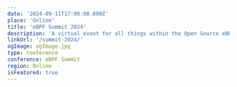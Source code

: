 ```yaml
---
date: '2024-09-11T17:00:00.000Z'
place: 'Online'
title: 'eBPF Summit 2024'
description: 'A virtual event for all things within the Open Source eBPF ecosystem. This event for the eBPF community is aimed at new and existing members wishing to learn and grow and includes hands-on technologists building, using or interested in eBPF as a platform.'
linkUrl: '/summit-2024/'
ogImage: ogImage.jpg
type: Conference
conference: eBPF Summit
region: Online
isFeatured: true
---
```


